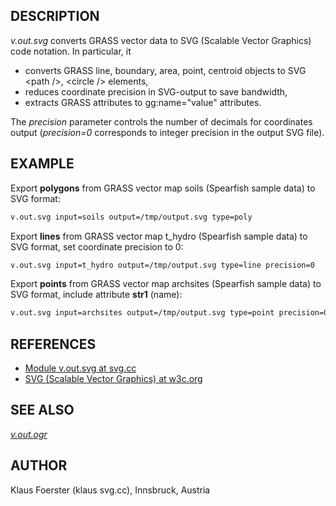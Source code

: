## DESCRIPTION

*v.out.svg* converts GRASS vector data to SVG (Scalable Vector Graphics)
code notation. In particular, it

- converts GRASS line, boundary, area, point, centroid objects to SVG
  \<path /\>, \<circle /\> elements,
- reduces coordinate precision in SVG-output to save bandwidth,
- extracts GRASS attributes to gg:name="value" attributes.

The *precision* parameter controls the number of decimals for
coordinates output (*precision=0* corresponds to integer precision in
the output SVG file).

## EXAMPLE

Export **polygons** from GRASS vector map soils (Spearfish sample data)
to SVG format:

```sh
v.out.svg input=soils output=/tmp/output.svg type=poly
```

Export **lines** from GRASS vector map t_hydro (Spearfish sample data)
to SVG format, set coordinate precision to 0:

```sh
v.out.svg input=t_hydro output=/tmp/output.svg type=line precision=0
```

Export **points** from GRASS vector map archsites (Spearfish sample
data) to SVG format, include attribute **str1** (name):

```sh
v.out.svg input=archsites output=/tmp/output.svg type=point precision=0 attrib=str1
```

## REFERENCES

- [Module v.out.svg at svg.cc](http://svg.cc/grass/index.html)
- [SVG (Scalable Vector Graphics) at
  w3c.org](http://www.w3.org/Graphics/SVG/)

## SEE ALSO

*[v.out.ogr](v.out.ogr.md)*

## AUTHOR

Klaus Foerster (klaus svg.cc), Innsbruck, Austria
